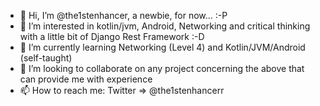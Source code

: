 - 👋 Hi, I’m @the1stenhancer, a newbie, for now... :-P
- 👀 I’m interested in kotlin/jvm, Android, Networking and critical thinking with a little bit of Django Rest Framework :-D
- 🌱 I’m currently learning Networking (Level 4) and Kotlin/JVM/Android (self-taught)
- 💞️ I’m looking to collaborate on any project concerning the above that can provide me with experience
- 📫 How to reach me: Twitter => @the1stenhancerr

<!---
the1stenhancer/the1stenhancer is a ✨ special ✨ repository because its `README.md` (this file) appears on your GitHub profile.
You can click the Preview link to take a look at your changes.
--->
